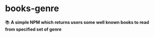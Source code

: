# books-genre
:books: **A simple NPM which returns users some well known books to read from specified set of genre**




